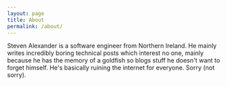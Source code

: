 ```yaml
---
layout: page
title: About
permalink: /about/
---
```

Steven Alexander is a software engineer from Northern Ireland. He mainly writes incredibly boring technical posts which interest no one, mainly because he has the memory of a goldfish so blogs stuff he doesn't want to forget himself. He's basically ruining the internet for everyone.
Sorry (not sorry).
